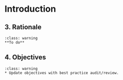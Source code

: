 # Introduction

## 3. Rationale

`````{admonition} INCOMPLETE
:class: warning
**To do**
`````
## 4. Objectives

`````{admonition} INCOMPLETE
:class: warning
* Update objectives with best practice audit/review.
`````